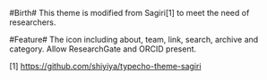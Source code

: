 #Birth#
This theme is modified from Sagiri[1] to meet the need of researchers.

#Feature#
The icon including about, team, link, search, archive and category.
Allow ResearchGate and ORCID present.

[1] https://github.com/shiyiya/typecho-theme-sagiri
